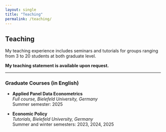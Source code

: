 ```yaml
---
layout: single
title: "Teaching"
permalink: /teaching/
---
```


## Teaching

My teaching experience includes seminars and tutorials for groups ranging from 3 to 20 students at both graduate level.

**My teaching statement is available upon request.**

---

### Graduate Courses (in English)

- **Applied Panel Data Econometrics**  
  *Full course, Bielefeld University, Germany*  
  Summer semester: 2025

- **Economic Policy**  
  *Tutorials, Bielefeld University, Germany*  
  Summer and winter semesters: 2023, 2024, 2025



